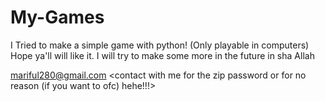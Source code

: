 # My-Games
I Tried to make a simple game with python! (Only playable in computers)
Hope ya'll will like it.
I will try to make some more in the future in sha Allah



mariful280@gmail.com
<contact with me for the zip password or for no reason (if you want to ofc) hehe!!!>

